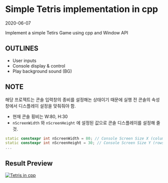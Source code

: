 # Simple Tetris implementation in cpp
2020-06-07

Implement a simple Tetirs Game using cpp and Window API

## OUTLINES
- User inputs
- Console display & control
- Play background sound (BG)

## NOTE 
해당 프로젝트는 콘솔 입력창의 종비를 설정해논 상태이기 때문에 실행 전 콘솔의 속성 창에서 디스플레이 설정을 맞춰줘야 함. 

- 현재 콘솔 횡비는 W:80, H:30
- `nScreenWidth` 와 `nScreenHeight` 에 설정된 값으로 콘솔 디스플레이를 설정해 줄 것.

```cpp
static constexpr int nScreenWidth = 80; // Console Screen Size X (columns)
static constexpr int nScreenHeight = 30; // Console Screen Size Y (rows)
...
```

## Result Preview

[![Tetris in cpp](https://i.ytimg.com/vi/ZhRBXwRGf7U/hqdefault.jpg?sqp=-oaymwEZCNACELwBSFXyq4qpAwsIARUAAIhCGAFwAQ==&rs=AOn4CLDalQbW8dUJMi2-Gc4Jp71AdCbSBQ)](https://www.youtube.com/embed/ZhRBXwRGf7U)
